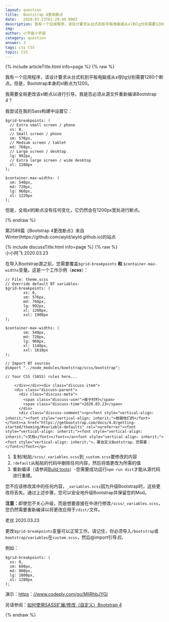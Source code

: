 ```yaml
---
layout: question
title:  Bootstrap 4更改断点
date:   2020-03-23T01:29:40.000Z
description: 我有一个应用程序，该设计要求从台式机到平板电脑或从xl到lg分别需要1280个断点。但是，Bootstrap本身的xl断点为1200。我需要全局更改该...
img: 
author: 小宇宙小宇宙
category: question
answer: 3
tags: css CSS
topic: CSS
---
```

<div class="article-root">
  <div class="article">
    {% include articleTitle.html info=page %}
    {% raw %}
    <div class="article-content"><p><font style="vertical-align: inherit;"><font style="vertical-align: inherit;">我有一个应用程序，该设计要求从台式机到平板电脑或从xl到lg分别需要1280个断点。</font><font style="vertical-align: inherit;">但是，Bootstrap本身的xl断点为1200。</font></font></p>

<p><font style="vertical-align: inherit;"><font style="vertical-align: inherit;">我需要全局更改该xl断点以进行引导。</font><font style="vertical-align: inherit;">我是否必须从源文件重新编译Bootstrap 4？</font></font></p>

<p><font style="vertical-align: inherit;"><font style="vertical-align: inherit;">我尝试在我的Sass构建中设置它：</font></font></p>

<pre><code>$grid-breakpoints: (<font></font>
  // Extra small screen / phone<font></font>
  xs: 0,<font></font>
  // Small screen / phone<font></font>
  sm: 576px,<font></font>
  // Medium screen / tablet<font></font>
  md: 768px,<font></font>
  // Large screen / desktop<font></font>
  lg: 992px,<font></font>
  // Extra large screen / wide desktop<font></font>
  xl: 1280px<font></font>
);<font></font>
<font></font>
$container-max-widths: (<font></font>
  sm: 540px,<font></font>
  md: 720px,<font></font>
  lg: 960px,<font></font>
  xl: 1220px<font></font>
);<font></font>
</code></pre>

<p><font style="vertical-align: inherit;"><font style="vertical-align: inherit;">但是，全局xl的断点没有任何变化，它仍然会在1200px宽处进行断点。</font></font></p></div>
    {% endraw %}
  </div>
  <p class="winter_mark">第2589篇《Bootstrap 4更改断点》来自Winter(https://github.com/aiyld/aiyld.github.io)的站点</p>
  <div class="discuss-wrapper">
    {% include discussTitle.html info=page %}
    {% raw %}
    <div class="discuss-item">
        <div class="discuss-parent">
          <div class="discuss-meta">
            <span class="discuss-user">小小阿飞</span>
            <span class="discuss-time">2020.03.23</span>
          </div>
          <div class="discuss-comment"><p><font style="vertical-align: inherit;"><font style="vertical-align: inherit;">在导入Bootstrap源之前，</font><font style="vertical-align: inherit;">您需要覆盖</font></font><code>$grid-breakpoints</code> <strong><font style="vertical-align: inherit;"><font style="vertical-align: inherit;">和</font></font></strong> <code>$container-max-widths</code><font style="vertical-align: inherit;"><font style="vertical-align: inherit;">变量。</font><font style="vertical-align: inherit;">这是一个工作示例（</font></font><strong><em><font style="vertical-align: inherit;"><font style="vertical-align: inherit;">scss</font></font></em></strong><font style="vertical-align: inherit;"><font style="vertical-align: inherit;">）：</font></font></p>

<pre><code>// File: theme.scss<font></font>
// Override default BT variables:<font></font>
$grid-breakpoints: (<font></font>
        xs: 0,<font></font>
        sm: 576px,<font></font>
        md: 768px,<font></font>
        lg: 992px,<font></font>
        xl: 1200px,<font></font>
        xxl: 1900px<font></font>
);<font></font>
<font></font>
$container-max-widths: (<font></font>
        sm: 540px,<font></font>
        md: 720px,<font></font>
        lg: 960px,<font></font>
        xl: 1140px,<font></font>
        xxl: 1610px<font></font>
);<font></font>
<font></font>
// Import BT sources<font></font>
@import "../node_modules/bootstrap/scss/bootstrap";<font></font>
<font></font>
// Your CSS (SASS) rules here...<font></font>
</code></pre></div>
        </div></div><div class="discuss-item">
        <div class="discuss-parent">
          <div class="discuss-meta">
            <span class="discuss-user">猴子村村</span>
            <span class="discuss-time">2020.03.23</span>
          </div>
          <div class="discuss-comment"><p><font style="vertical-align: inherit;"><font style="vertical-align: inherit;">根据他们的</font></font><a href="https://getbootstrap.com/docs/4.0/getting-started/theming/#variable-defaults" rel="noreferrer"><font style="vertical-align: inherit;"><font style="vertical-align: inherit;">文档</font></font></a><font style="vertical-align: inherit;"><font style="vertical-align: inherit;">，要自定义Bootstrap，您需要：</font></font></p>

<ol>
<li><font style="vertical-align: inherit;"><font style="vertical-align: inherit;">复制/粘贴</font></font><code>/scss/_variables.scss</code><font style="vertical-align: inherit;"><font style="vertical-align: inherit;">到</font></font><code>_custom.scss</code><font style="vertical-align: inherit;"><font style="vertical-align: inherit;">要修改的内容</font></font></li>
<li><font style="vertical-align: inherit;"></font><code>!default</code><font style="vertical-align: inherit;"><font style="vertical-align: inherit;">从粘贴的代码中</font><font style="vertical-align: inherit;">删除任何内容</font><font style="vertical-align: inherit;">，然后将值更改为所需的值</font></font></li>
<li><font style="vertical-align: inherit;"><font style="vertical-align: inherit;">重新编译（请参阅</font></font><a href="https://getbootstrap.com/docs/4.0/getting-started/build-tools/" rel="noreferrer"><font style="vertical-align: inherit;"><font style="vertical-align: inherit;">Build tools</font></font></a><font style="vertical-align: inherit;"><font style="vertical-align: inherit;">）-您需要成功运行</font></font><code>npm run dist</code><font style="vertical-align: inherit;"><font style="vertical-align: inherit;">才能从源代码进行重建。</font></font></li>
</ol>

<p><font style="vertical-align: inherit;"><font style="vertical-align: inherit;">您不应该修改其中的任何内容，</font></font><code>_variables.scss</code><font style="vertical-align: inherit;"><font style="vertical-align: inherit;">因为升级Bootstrap时，这些更改将丢失。</font><font style="vertical-align: inherit;">通过上述步骤，您可以安全地升级Bootstrap并保留您的Mod。</font></font></p>

<p><strong><font style="vertical-align: inherit;"><font style="vertical-align: inherit;">注意：</font></font></strong><font style="vertical-align: inherit;"><font style="vertical-align: inherit;">即使您不关心升级，而是想要直接在中进行修改</font></font><code>/scss/_variables.scss</code><font style="vertical-align: inherit;"><font style="vertical-align: inherit;">，您仍然需要重新编译以将更改应用于</font></font><code>/dist/</code><font style="vertical-align: inherit;"><font style="vertical-align: inherit;">文件。</font></font></p></div>
        </div></div><div class="discuss-item">
        <div class="discuss-parent">
          <div class="discuss-meta">
            <span class="discuss-user">老丝</span>
            <span class="discuss-time">2020.03.23</span>
          </div>
          <div class="discuss-comment"><p><font style="vertical-align: inherit;"><font style="vertical-align: inherit;">更改</font></font><code>$grid-breakpoints</code><font style="vertical-align: inherit;"><font style="vertical-align: inherit;">变量可以正常工作。</font><font style="vertical-align: inherit;">请记住，你必须导入</font></font><code>/bootstrap</code><font style="vertical-align: inherit;"><font style="vertical-align: inherit;">或</font></font><code>bootstrap/variables</code><font style="vertical-align: inherit;"><font style="vertical-align: inherit;">在</font></font><code>custom.scss</code><font style="vertical-align: inherit;"><font style="vertical-align: inherit;">，然后@import引导</font></font><em><font style="vertical-align: inherit;"><font style="vertical-align: inherit;">后。</font></font></em></p>

<p><font style="vertical-align: inherit;"><font style="vertical-align: inherit;">例如：</font></font></p>

<pre><code>$grid-breakpoints: (<font></font>
  xs: 0,<font></font>
  sm: 600px,<font></font>
  md: 800px,<font></font>
  lg: 1000px,<font></font>
  xl: 1280px<font></font>
);<font></font>
</code></pre>

<p><font style="vertical-align: inherit;"><font style="vertical-align: inherit;">演示：</font><a href="https://www.codeply.com/go/MlIRhbJYGj" rel="noreferrer"><font style="vertical-align: inherit;">https</font></a><font style="vertical-align: inherit;">：</font></font><a href="https://www.codeply.com/go/MlIRhbJYGj" rel="noreferrer"><font style="vertical-align: inherit;"><font style="vertical-align: inherit;">//www.codeply.com/go/MlIRhbJYGj</font></font></a></p>

<p><font style="vertical-align: inherit;"><font style="vertical-align: inherit;">另请参阅：</font></font><a href="https://stackoverflow.com/questions/45776055/how-to-extend-modify-customize-bootstrap-4-with-sass/49070142#49070142"><font style="vertical-align: inherit;"><font style="vertical-align: inherit;">如何使用SASS扩展/修改（自定义）Bootstrap 4</font></font></a></p></div>
        </div></div>
    {% endraw %}
  </div>
<div>
